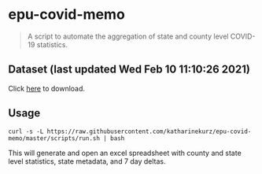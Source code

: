 # epu-covid-memo

> A script to automate the aggregation of state and county level COVID-19 statistics.

<!-- tmpl start -->

## Dataset (last updated Wed Feb 10 11:10:26 2021)

Click [here](https://covid-artifacts.s3.amazonaws.com/records/2021-2-10-111025-covid_artifact.xls) to download.

<!-- tmpl end -->

## Usage

```
curl -s -L https://raw.githubusercontent.com/katharinekurz/epu-covid-memo/master/scripts/run.sh | bash
```

This will generate and open an excel spreadsheet with county and state level statistics, state metadata, and 7 day deltas.